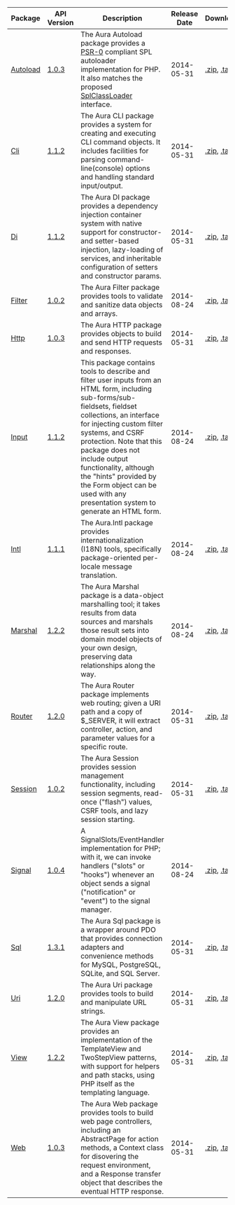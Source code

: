 Package | API Version | Description | Release Date | Downloads | Development 
--- | --- | --- | --- | --- | --- 
[Autoload](/packages/Aura.Autoload/1.0.3) | [1.0.3](/packages/Aura.Autoload/1.0.3/api) | The Aura Autoload package provides a [PSR-0](https://github.com/php-fig/fig-standards/blob/master/accepted/PSR-0.md) compliant SPL autoloader implementation for PHP. It also matches the proposed [SplClassLoader](https://wiki.php.net/rfc/splclassloader) interface. | 2014-05-31 | [.zip](https://github.com/auraphp/Aura.Autoload/zipball/1.0.3), [.tar.gz](https://github.com/auraphp/Aura.Autoload/tarball/1.0.3) | [Github](https://github.com/auraphp/Aura.Autoload)
[Cli](/packages/Aura.Cli/1.1.2) | [1.1.2](/packages/Aura.Cli/1.1.2/api) | The Aura CLI package provides a system for creating and executing CLI command objects.  It includes facilities for parsing command-line(console) options and handling standard input/output. | 2014-05-31 | [.zip](https://github.com/auraphp/Aura.Cli/zipball/1.1.2), [.tar.gz](https://github.com/auraphp/Aura.Cli/tarball/1.1.2) | [Github](https://github.com/auraphp/Aura.Cli)
[Di](/packages/Aura.Di/1.1.2) | [1.1.2](/packages/Aura.Di/1.1.2/api) | The Aura DI package provides a dependency injection container system with native support for constructor- and setter-based injection, lazy-loading of services, and inheritable configuration of setters and constructor params. | 2014-05-31 | [.zip](https://github.com/auraphp/Aura.Di/zipball/1.1.2), [.tar.gz](https://github.com/auraphp/Aura.Di/tarball/1.1.2) | [Github](https://github.com/auraphp/Aura.Di)
[Filter](/packages/Aura.Filter/1.0.2) | [1.0.2](/packages/Aura.Filter/1.0.2/api) | The Aura Filter package provides tools to validate and sanitize data objects and arrays. | 2014-08-24 | [.zip](https://github.com/auraphp/Aura.Filter/zipball/1.0.2), [.tar.gz](https://github.com/auraphp/Aura.Filter/tarball/1.0.2) | [Github](https://github.com/auraphp/Aura.Filter)
[Http](/packages/Aura.Http/1.0.3) | [1.0.3](/packages/Aura.Http/1.0.3/api) | The Aura HTTP package provides objects to build and send HTTP requests and responses. | 2014-05-31 | [.zip](https://github.com/auraphp/Aura.Http/zipball/1.0.3), [.tar.gz](https://github.com/auraphp/Aura.Http/tarball/1.0.3) | [Github](https://github.com/auraphp/Aura.Http)
[Input](/packages/Aura.Input/1.1.2) | [1.1.2](/packages/Aura.Input/1.1.2/api) | This package contains tools to describe and filter user inputs from an HTML form, including sub-forms/sub-fieldsets, fieldset collections, an interface for injecting custom filter systems, and CSRF protection. Note that this package does not include output functionality, although the "hints" provided by the Form object can be used with any presentation system to generate an HTML form. | 2014-08-24 | [.zip](https://github.com/auraphp/Aura.Input/zipball/1.1.2), [.tar.gz](https://github.com/auraphp/Aura.Input/tarball/1.1.2) | [Github](https://github.com/auraphp/Aura.Input)
[Intl](/packages/Aura.Intl/1.1.1) | [1.1.1](/packages/Aura.Intl/1.1.1/api) | The Aura.Intl package provides internationalization (I18N) tools, specifically package-oriented per-locale message translation. | 2014-08-24 | [.zip](https://github.com/auraphp/Aura.Intl/zipball/1.1.1), [.tar.gz](https://github.com/auraphp/Aura.Intl/tarball/1.1.1) | [Github](https://github.com/auraphp/Aura.Intl)
[Marshal](/packages/Aura.Marshal/1.2.2) | [1.2.2](/packages/Aura.Marshal/1.2.2/api) | The Aura Marshal package is a data-object marshalling tool; it takes results from data sources and marshals those result sets into domain model objects of your own design, preserving data relationships along the way. | 2014-08-24 | [.zip](https://github.com/auraphp/Aura.Marshal/zipball/1.2.2), [.tar.gz](https://github.com/auraphp/Aura.Marshal/tarball/1.2.2) | [Github](https://github.com/auraphp/Aura.Marshal)
[Router](/packages/Aura.Router/1.2.0) | [1.2.0](/packages/Aura.Router/1.2.0/api) | The Aura Router package implements web routing; given a URI path and a copy of $_SERVER, it will extract controller, action, and parameter values for a specific route. | 2014-05-31 | [.zip](https://github.com/auraphp/Aura.Router/zipball/1.2.0), [.tar.gz](https://github.com/auraphp/Aura.Router/tarball/1.2.0) | [Github](https://github.com/auraphp/Aura.Router)
[Session](/packages/Aura.Session/1.0.2) | [1.0.2](/packages/Aura.Session/1.0.2/api) | The Aura Session provides session management functionality, including session segments, read-once ("flash") values, CSRF tools, and lazy session starting. | 2014-05-31 | [.zip](https://github.com/auraphp/Aura.Session/zipball/1.0.2), [.tar.gz](https://github.com/auraphp/Aura.Session/tarball/1.0.2) | [Github](https://github.com/auraphp/Aura.Session)
[Signal](/packages/Aura.Signal/1.0.4) | [1.0.4](/packages/Aura.Signal/1.0.4/api) | A SignalSlots/EventHandler implementation for PHP; with it, we can invoke handlers ("slots" or "hooks") whenever an object sends a signal ("notification" or "event") to the signal manager. | 2014-08-24 | [.zip](https://github.com/auraphp/Aura.Signal/zipball/1.0.4), [.tar.gz](https://github.com/auraphp/Aura.Signal/tarball/1.0.4) | [Github](https://github.com/auraphp/Aura.Signal)
[Sql](/packages/Aura.Sql/1.3.1) | [1.3.1](/packages/Aura.Sql/1.3.1/api) | The Aura Sql package is a wrapper around PDO that provides connection adapters and convenience methods for MySQL, PostgreSQL, SQLite, and SQL Server. | 2014-05-31 | [.zip](https://github.com/auraphp/Aura.Sql/zipball/1.3.1), [.tar.gz](https://github.com/auraphp/Aura.Sql/tarball/1.3.1) | [Github](https://github.com/auraphp/Aura.Sql)
[Uri](/packages/Aura.Uri/1.2.0) | [1.2.0](/packages/Aura.Uri/1.2.0/api) | The Aura Uri package provides tools to build and manipulate URL strings. | 2014-05-31 | [.zip](https://github.com/auraphp/Aura.Uri/zipball/1.2.0), [.tar.gz](https://github.com/auraphp/Aura.Uri/tarball/1.2.0) | [Github](https://github.com/auraphp/Aura.Uri)
[View](/packages/Aura.View/1.2.2) | [1.2.2](/packages/Aura.View/1.2.2/api) | The Aura View package provides an implementation of the TemplateView and TwoStepView patterns, with support for helpers and path stacks, using PHP itself as the templating language. | 2014-05-31 | [.zip](https://github.com/auraphp/Aura.View/zipball/1.2.2), [.tar.gz](https://github.com/auraphp/Aura.View/tarball/1.2.2) | [Github](https://github.com/auraphp/Aura.View)
[Web](/packages/Aura.Web/1.0.3) | [1.0.3](/packages/Aura.Web/1.0.3/api) | The Aura Web package provides tools to build web page controllers, including an AbstractPage for action methods, a Context class for disovering the request environment, and a Response transfer object that describes the eventual HTTP response. | 2014-05-31 | [.zip](https://github.com/auraphp/Aura.Web/zipball/1.0.3), [.tar.gz](https://github.com/auraphp/Aura.Web/tarball/1.0.3) | [Github](https://github.com/auraphp/Aura.Web)
